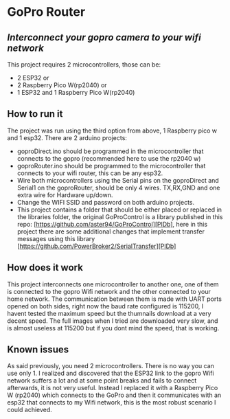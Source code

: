 # GoPro Router
## _Interconnect your gopro camera to your wifi network_

This project requires 2 microcontrollers, those can be:
- 2 ESP32 or 
- 2 Raspberry Pico W(rp2040) or
- 1 ESP32 and 1 Raspberry Pico W(rp2040) 

## How to run it
The project was run using the third option from above, 1 Raspberry pico w and 1 esp32. 
There are 2 arduino projects:
- goproDirect.ino should be programmed in the microcontroller that connects to the gopro (recommended here to use the rp2040 w)
- goproRouter.ino should be programmed to the microcontroller that connects to your wifi router, this can be any esp32.
- Wire both microcontrollers using the Serial pins on the goproDirect and Serial1 on the goproRouter, should be only 4 wires. TX,RX,GND and one extra wire for Hardware up/down.
- Change the WIFI SSID and password on both arduino projects.
- This project contains a folder that should be either placed or replaced in the libraries folder, the original GoProControl is a library published in this repo: [https://github.com/aster94/GoProControl][PlDb], here in this project there are some additional changes that implement transfer messages using this library [https://github.com/PowerBroker2/SerialTransfer][PlDb]

## How does it work
This project interconnects one microcontroller to another one, one of them is connected to the gopro Wifi network and the other connected to your home network.
The communication between them is made with UART ports opened on both sides, right now the baud rate configured is 115200, I havent tested the maximum speed but the thumnails download at a very decent speed. The full images when I tried are downloaded very slow, and is almost useless at 115200 but if you dont mind the speed, that is working.

## Known issues
As said previously, you need 2 microcontrollers. There is no way you can use only 1.
I realized and discovered that the ESP32 link to the gopro Wifi network suffers a lot and at some point breaks and fails to connect afterwards, it is not very useful. Instead I replaced it with a Raspberry Pico W (rp2040) which connects to the GoPro and then it communicates with an esp32 that connects to my Wifi network, this is the most robust scenario I could achieved.